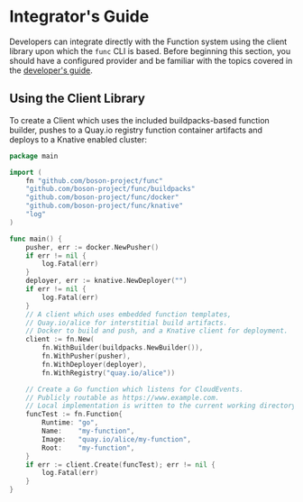 # Integrator's Guide

Developers can integrate directly with the Function system using the client library upon which the `func` CLI is based.  Before beginning this section, you should have a configured provider and be familiar with the topics covered in the [developer's guide](developers_guide.md).

## Using the Client Library

To create a Client which uses the included buildpacks-based function builder, pushes to a Quay.io registry function container artifacts and deploys to a Knative enabled cluster: 
```go
package main

import (
	fn "github.com/boson-project/func"
	"github.com/boson-project/func/buildpacks"
	"github.com/boson-project/func/docker"
	"github.com/boson-project/func/knative"
	"log"
)

func main() {
	pusher, err := docker.NewPusher()
	if err != nil {
		log.Fatal(err)
	}
	deployer, err := knative.NewDeployer("")
	if err != nil {
		log.Fatal(err)
	}
	// A client which uses embedded function templates,
	// Quay.io/alice for interstitial build artifacts.
	// Docker to build and push, and a Knative client for deployment.
	client := fn.New(
		fn.WithBuilder(buildpacks.NewBuilder()),
		fn.WithPusher(pusher),
		fn.WithDeployer(deployer),
		fn.WithRegistry("quay.io/alice"))

	// Create a Go function which listens for CloudEvents.
	// Publicly routable as https://www.example.com.
	// Local implementation is written to the current working directory.
	funcTest := fn.Function{
		Runtime: "go",
		Name:    "my-function",
		Image:   "quay.io/alice/my-function",
		Root:    "my-function",
	}
	if err := client.Create(funcTest); err != nil {
		log.Fatal(err)
	}
}
```



